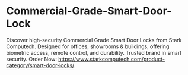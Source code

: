 # Commercial-Grade-Smart-Door-Lock
Discover high-security Commercial Grade Smart Door Locks from Stark Computech. Designed for offices, showrooms &amp; buildings, offering biometric access, remote control, and durability. Trusted brand in smart security.  Order Now: https://www.starkcomputech.com/product-category/smart-door-locks/
